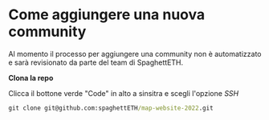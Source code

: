 # Come aggiungere una nuova community

Al momento il processo per aggiungere una community non è automatizzato e sarà revisionato da parte del team di SpaghettETH.

**Clona la repo**

Clicca il bottone verde "Code" in alto a sinsitra e scegli l'opzione *SSH*

``` cmd
git clone git@github.com:spaghettETH/map-website-2022.git
```



